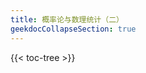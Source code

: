 ```yaml
---
title: 概率论与数理统计（二） 
geekdocCollapseSection: true
---
```


<!-- spellchecker-disable -->

{{< toc-tree >}}

<!-- spellchecker-enable -->
